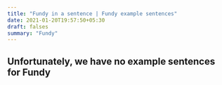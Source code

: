```yaml
---
title: "Fundy in a sentence | Fundy example sentences"
date: 2021-01-20T19:57:50+05:30
draft: falses
summary: "Fundy"
---
```

## Unfortunately, we have no example sentences for Fundy                 
